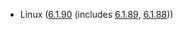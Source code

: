 - Linux ([6.1.90](https://lwn.net/Articles/972212) (includes [6.1.89](https://lwn.net/Articles/971443), [6.1.88](https://lwn.net/Articles/971364)))
